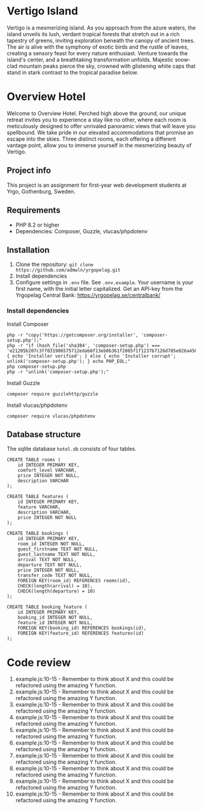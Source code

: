 # Vertigo Island

Vertigo is a mesmerizing island. As you approach from the azure waters, the island unveils its lush, verdant tropical forests that stretch out in a rich tapestry of greens, inviting exploration beneath the canopy of ancient trees. The air is alive with the symphony of exotic birds and the rustle of leaves, creating a sensory feast for every nature enthusiast. Venture towards the island's center, and a breathtaking transformation unfolds. Majestic snow-clad mountain peaks pierce the sky, crowned with glistening white caps that stand in stark contrast to the tropical paradise below.

# Overview Hotel

Welcome to Overview Hotel. Perched high above the ground, our unique retreat invites you to experience a stay like no other, where each room is meticulously designed to offer unrivaled panoramic views that will leave you spellbound. We take pride in our elevated accommodations that promise an escape into the skies. Three distinct rooms, each offering a different vantage point, allow you to immerse yourself in the mesmerizing beauty of Vertigo.

## Project info

This project is an assignment for first-year web development students at Yrgo, Gothenburg, Sweden.

## Requirements

-   PHP 8.2 or higher
-   Dependencies: Composer, Guzzle, vlucas/phpdotenv

## Installation

1. Clone the repository: `git clone https://github.com/admwln/yrgopelag.git`
2. Install dependencies
3. Configure settings in `.env` file. See `.env.example`. Your username is your first name, with the initial letter capitalized. Get an API-key from the Yrgopelag Central Bank: https://yrgopelag.se/centralbank/

### Install dependencies

Install Composer

```
php -r "copy('https://getcomposer.org/installer', 'composer-setup.php');"
php -r "if (hash_file('sha384', 'composer-setup.php') === 'e21205b207c3ff031906575712edab6f13eb0b361f2085f1f1237b7126d785e826a450292b6cfd1d64d92e6563bbde02') { echo 'Installer verified'; } else { echo 'Installer corrupt'; unlink('composer-setup.php'); } echo PHP_EOL;"
php composer-setup.php
php -r "unlink('composer-setup.php');"
```

Install Guzzle

```
composer require guzzlehttp/guzzle
```

Install vlucas/phpdotenv

```
composer require vlucas/phpdotenv
```

## Database structure

The sqlite database `hotel.db` consists of four tables.

```
CREATE TABLE rooms (
    id INTEGER PRIMARY KEY,
    comfort_level VARCHAR,
    price INTEGER NOT NULL,
    description VARCHAR
);

CREATE TABLE features (
    id INTEGER PRIMARY KEY,
    feature VARCHAR,
    description VARCHAR,
    price INTEGER NOT NULL
);

CREATE TABLE bookings (
    id INTEGER PRIMARY KEY,
    room_id INTEGER NOT NULL,
    guest_firstname TEXT NOT NULL,
    guest_lastname TEXT NOT NULL,
    arrival TEXT NOT NULL,
    departure TEXT NOT NULL,
    price INTEGER NOT NULL,
    transfer_code TEXT NOT NULL,
	FOREIGN KEY(room_id) REFERENCES rooms(id),
    CHECK(length(arrival) = 10),
    CHECK(length(departure) = 10)
);

CREATE TABLE booking_feature (
	id INTEGER PRIMARY KEY,
	booking_id INTEGER NOT NULL,
	feature_id INTEGER NOT NULL,
	FOREIGN KEY(booking_id) REFERENCES bookings(id),
	FOREIGN KEY(feature_id) REFERENCES features(id)
);
```

# Code review

1. example.js:10-15 - Remember to think about X and this could be refactored using the amazing Y function.
2. example.js:10-15 - Remember to think about X and this could be refactored using the amazing Y function.
3. example.js:10-15 - Remember to think about X and this could be refactored using the amazing Y function.
4. example.js:10-15 - Remember to think about X and this could be refactored using the amazing Y function.
5. example.js:10-15 - Remember to think about X and this could be refactored using the amazing Y function.
6. example.js:10-15 - Remember to think about X and this could be refactored using the amazing Y function.
7. example.js:10-15 - Remember to think about X and this could be refactored using the amazing Y function.
8. example.js:10-15 - Remember to think about X and this could be refactored using the amazing Y function.
9. example.js:10-15 - Remember to think about X and this could be refactored using the amazing Y function.
10. example.js:10-15 - Remember to think about X and this could be refactored using the amazing Y function.
